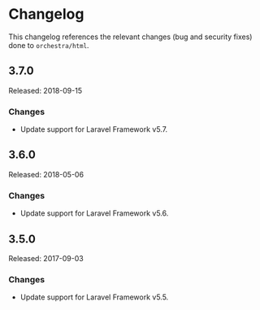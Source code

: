 # Changelog

This changelog references the relevant changes (bug and security fixes) done to `orchestra/html`.

## 3.7.0

Released: 2018-09-15

### Changes

* Update support for Laravel Framework v5.7.

## 3.6.0

Released: 2018-05-06

### Changes

* Update support for Laravel Framework v5.6.

## 3.5.0

Released: 2017-09-03

### Changes

* Update support for Laravel Framework v5.5.
